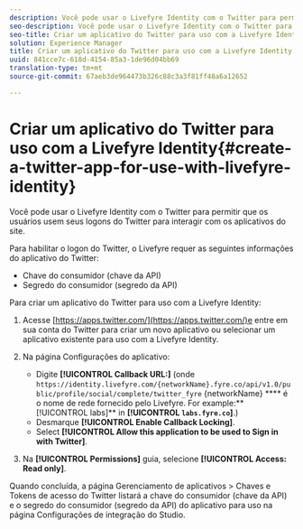 ```yaml
---
description: Você pode usar o Livefyre Identity com o Twitter para permitir que os usuários usem seus logons do Twitter para interagir com os aplicativos do site.
seo-description: Você pode usar o Livefyre Identity com o Twitter para permitir que os usuários usem seus logons do Twitter para interagir com os aplicativos do site.
seo-title: Criar um aplicativo do Twitter para uso com a Livefyre Identity
solution: Experience Manager
title: Criar um aplicativo do Twitter para uso com a Livefyre Identity
uuid: 841cce7c-618d-4154-85a3-1de96d04bb69
translation-type: tm+mt
source-git-commit: 67aeb3de964473b326c88c3a3f81ff48a6a12652

---
```



# Criar um aplicativo do Twitter para uso com a Livefyre Identity{#create-a-twitter-app-for-use-with-livefyre-identity}

Você pode usar o Livefyre Identity com o Twitter para permitir que os usuários usem seus logons do Twitter para interagir com os aplicativos do site.

Para habilitar o logon do Twitter, o Livefyre requer as seguintes informações do aplicativo do Twitter:

* Chave do consumidor (chave da API)
* Segredo do consumidor (segredo da API)

Para criar um aplicativo do Twitter para uso com a Livefyre Identity:

1. Acesse [https://apps.twitter.com/](https://apps.twitter.com/)e entre em sua conta do Twitter para criar um novo aplicativo ou selecionar um aplicativo existente para uso com a Livefyre Identity.
1. Na página Configurações do aplicativo:

   * Digite **[!UICONTROL Callback URL:]** (onde `https://identity.livefyre.com/{networkName}.fyre.co/api/v1.0/public/profile/social/complete/twitter_fyre` {networkName} **** é o nome de rede fornecido pelo Livefyre. For example:** [!UICONTROL labs]** in **[!UICONTROL `labs.fyre.co`]**.)
   * Desmarque **[!UICONTROL Enable Callback Locking]**.
   * Select **[!UICONTROL Allow this application to be used to Sign in with Twitter]**.

1. Na **[!UICONTROL Permissions]** guia, selecione **[!UICONTROL Access: Read only]**.

Quando concluída, a página Gerenciamento de aplicativos &gt; Chaves e Tokens de acesso do Twitter listará a chave do consumidor (chave da API) e o segredo do consumidor (segredo da API) do aplicativo para uso na página Configurações de integração do Studio.
